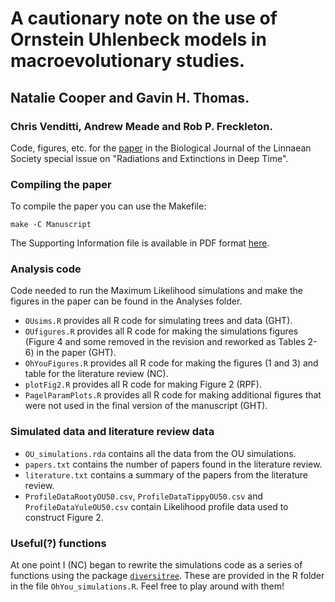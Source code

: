 # A cautionary note on the use of Ornstein Uhlenbeck models in macroevolutionary studies.

## Natalie Cooper and Gavin H. Thomas. 
### Chris Venditti, Andrew Meade and Rob P. Freckleton.

Code, figures, etc. for the [paper](http://linktopaper) in the Biological Journal of the Linnaean Society special issue on "Radiations and Extinctions in Deep Time".

### Compiling the paper

To compile the paper you can use the Makefile:

```
make -C Manuscript
```
The Supporting Information file is available in PDF format [here](https://github.com/nhcooper123/OhYou/blob/master/Manuscript/ohyou_SuppInfo.pdf).
### Analysis code

Code needed to run the Maximum Likelihood simulations and make the figures in the paper can be found in the Analyses folder. 

* `OUsims.R` provides all R code for simulating trees and data (GHT).
* `OUfigures.R` provides all R code for making the simulations figures (Figure 4 and some removed in the revision and reworked as Tables 2-6) in the paper (GHT).
* `OhYouFigures.R` provides all R code for making the figures (1 and 3) and table for the literature review (NC).
* `plotFig2.R` provides all R code for making Figure 2 (RPF).
* `PagelParamPlots.R` provides all R code for making additional figures that were not used in the final version of the manuscript (GHT).

### Simulated data and literature review data

* `OU_simulations.rda` contains all the data from the OU simulations.
* `papers.txt` contains the number of papers found in the literature review.
* `literature.txt` contains a summary of the papers from the literature review.
* `ProfileDataRootyOU50.csv`, `ProfileDataTippyOU50.csv` and `ProfileDataYuleOU50.csv` contain Likelihood profile data used to construct Figure 2. 

### Useful(?) functions

At one point I (NC) began to rewrite the simulations code as a series of functions using the package [`diversitree`](https://github.com/richfitz/diversitree). These are provided in the R folder in the file `OhYou_simulations.R`. Feel free to play around with them!
